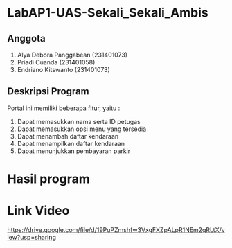 # LabAP1-UAS-Sekali_Sekali_Ambis
## Anggota 
1. Alya Debora Panggabean (231401073)
2. Priadi Cuanda (231401058)
3. Endriano Kitswanto (231401073)
## Deskripsi Program
Portal ini memiliki beberapa fitur, yaitu :
1. Dapat memasukkan nama serta ID petugas
2. Dapat memasukkan opsi menu yang tersedia
3. Dapat menambah daftar kendaraan
4. Dapat menampilkan daftar kendaraan
5. Dapat menunjukkan pembayaran parkir
# Hasil program

# Link Video 
https://drive.google.com/file/d/19PuPZmshfw3VxgFXZpALpR1NEm2qRLtX/view?usp=sharing
